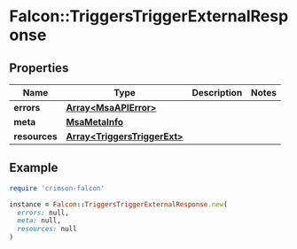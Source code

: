 # Falcon::TriggersTriggerExternalResponse

## Properties

| Name | Type | Description | Notes |
| ---- | ---- | ----------- | ----- |
| **errors** | [**Array&lt;MsaAPIError&gt;**](MsaAPIError.md) |  |  |
| **meta** | [**MsaMetaInfo**](MsaMetaInfo.md) |  |  |
| **resources** | [**Array&lt;TriggersTriggerExt&gt;**](TriggersTriggerExt.md) |  |  |

## Example

```ruby
require 'crimson-falcon'

instance = Falcon::TriggersTriggerExternalResponse.new(
  errors: null,
  meta: null,
  resources: null
)
```


